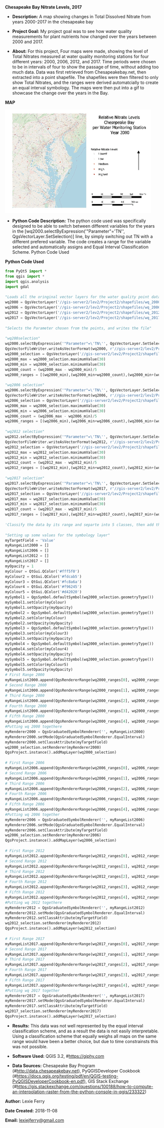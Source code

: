 **Chesapeake Bay Nitrate Levels, 2017**

- **Description:** A map showing changes in Total Dissolved Nitrate from years 2000-2017 in the chesapeake bay

- **Project Goal:** My project goal was to see how water quality measurements for plant nutrients how changed over the years between 2000 and 2017.

- **About:** For this project, Four maps were made, showing the level of Total Nitrates measured at water quality monitoring stations for four different years: 2000, 2006, 2012, and 2017. Time periods were chosen to be in intervals of four to show the passage of time, without adding too much data. Data was first retrieved from Chesapeakebay.net, then extracted into a point shapefile. The shapefiles were then filtered to only show Total Nitrates, and the ranges were derived automatcially to create an equal interval symbology. The maps were then put into a gif to showcase the change over the years in the Bay.

**MAP**

![Project 2 GIF](https://github.com/lexiejferry/lexiejferry.github.io/blob/master/Chesapeake_Nitrates_Map/Nitrates.gif "Project1mapT2")


- **Python Code Description:** The python code used was specifically designed to be able to switch between different variables for the years in the [wq2000.selectByExpression('"Parameter"=\'TN\'', QgsVectorLayer.SetSelection)] line, by simply switching out TN with a different prefered variable. The code creates a range for the variable selected and automatically assigns and Equal Interval Classification Scheme.
Python Code Used

**Python Code Used**
``` python
from PyQt5 import *
from qgis import *
import qgis.analysis
import gdal

"Loads all the oringinal vector layers for the water quality point data."
wq2000 = QgsVectorLayer('//gis-server2/lev2/Project2/shapefiles/wq_2000_r.shp', 'wq2000import', 'ogr')
wq2006 = QgsVectorLayer('//gis-server2/lev2/Project2/shapefiles/wq_2006_r.shp', 'wq2006import', 'ogr')
wq2012 = QgsVectorLayer('//gis-server2/lev2/Project2/shapefiles/wq_2012_r.shp', 'wq2012import', 'ogr')
wq2017 = QgsVectorLayer('//gis-server2/lev2/Project2/shapefiles/wq_2017_r.shp', 'wq2017import', 'ogr')

"Selects the Parameter chosen from the points, and writes the file"

"wq200selection"
wq2000.selectByExpression('"Parameter"=\'TN\'', QgsVectorLayer.SetSelection)
QgsVectorFileWriter.writeAsVectorFormat(wq2000, r'//gis-server2/lev2/Project2/shapefiles/selection/wq2000selection.gpkg', 'utf-8', wq2000.crs(), 'GPKG', True)
wq2000_selection = QgsVectorLayer('//gis-server2/lev2/Project2/shapefiles/selection/wq2000selection.gpkg', 'wq2000_selection', 'ogr')
wq2000_max = wq2000_selection.maximumValue(30)
wq2000_min = wq2000_selection.minimumValue(30)
wq2000_count = (wq2000_max - wq2000_min)/5
wq2000_ranges = [(wq2000_min),(wq2000_min+wq2000_count),(wq2000_min+(wq2000_count*2)),(wq2000_min+(wq2000_count*3)),(wq2000_min+(wq2000_count*4)),(wq2000_max)]

"wq2006 selection"
wq2006.selectByExpression('"Parameter"=\'TN\'', QgsVectorLayer.SetSelection)
QgsVectorFileWriter.writeAsVectorFormat(wq2006, r'//gis-server2/lev2/Project2/shapefiles/selection/wq2006selection.gpkg', 'utf-8', wq2006.crs(), 'GPKG', True)
wq2006_selection = QgsVectorLayer('//gis-server2/lev2/Project2/shapefiles/selection/wq2006selection.gpkg', 'wq2006_selection', 'ogr')
wq2006_max = wq2006_selection.maximumValue(30)
wq2006_min = wq2006_selection.minimumValue(30)
wq2006_count = (wq2006_max - wq2006_min)/5
wq2006_ranges = [(wq2006_min),(wq2006_min+wq2006_count),(wq2006_min+(wq2006_count*2)),(wq2006_min+(wq2006_count*3)),(wq2006_min+(wq2006_count*4)),(wq2006_max)]

"wq2012 selection"
wq2012.selectByExpression('"Parameter"=\'TN\'', QgsVectorLayer.SetSelection)
QgsVectorFileWriter.writeAsVectorFormat(wq2012, r'//gis-server2/lev2/Project2/shapefiles/selection/wq2012selection.gpkg', 'utf-8', wq2006.crs(), 'GPKG', True)
wq2012_selection = QgsVectorLayer('//gis-server2/lev2/Project2/shapefiles/selection/wq2012selection.gpkg', 'wq2012_selection', 'ogr')
wq2012_max = wq2012_selection.maximumValue(30)
wq2012_min = wq2012_selection.minimumValue(30)
wq2012_count = (wq2012_max - wq2012_min)/5
wq2012_ranges = [(wq2012_min),(wq2012_min+wq2012_count),(wq2012_min+(wq2012_count*2)),(wq2012_min+(wq2012_count*3)),(wq2012_min+(wq2012_count*4)),(wq2012_max)]

"wq2017 selection"
wq2017.selectByExpression('"Parameter"=\'TN\'', QgsVectorLayer.SetSelection)
QgsVectorFileWriter.writeAsVectorFormat(wq2017, r'//gis-server2/lev2/Project2/shapefiles/selection/wq2017selection.gpkg', 'utf-8', wq2012.crs(), 'GPKG', True)
wq2017_selection = QgsVectorLayer('//gis-server2/lev2/Project2/shapefiles/selection/wq2017selection.gpkg', 'wq2017_selection', 'ogr')
wq2017_max = wq2017_selection.maximumValue(30)
wq2017_min = wq2017_selection.minimumValue(30)
wq2017_count = (wq2017_max - wq2017_min)/5
wq2017_ranges = [(wq2017_min),(wq2017_min+wq2017_count),(wq2017_min+(wq2017_count*2)),(wq2017_min+(wq2017_count*3)),(wq2017_min+(wq2017_count*4)),(wq2017_max)]

'Classify the data by its range and separte into 5 classes, then add the map'

"Setting up some values for the symbology layer"
myTargetField = 'Value'
myRangeList2000 = []
myRangeList2006 = []
myRangeList2012 = []
myRangeList2017 = []
myOpacity = 1
myColour = QtGui.QColor('#fff5f0')
myColour2 = QtGui.QColor('#fdcab5')
myColour3 = QtGui.QColor('#fc8a6a')
myColour4 = QtGui.QColor('#f96245')
myColour5 = QtGui.QColor('#d42020')
mySymbol1 = QgsSymbol.defaultSymbol(wq2000_selection.geometryType())
mySymbol1.setColor(myColour)
mySymbol1.setOpacity(myOpacity)
mySymbol2 = QgsSymbol.defaultSymbol(wq2000_selection.geometryType())
mySymbol2.setColor(myColour)
mySymbol2.setOpacity(myOpacity)
mySymbol3 = QgsSymbol.defaultSymbol(wq2000_selection.geometryType())
mySymbol3.setColor(myColour3)
mySymbol3.setOpacity(myOpacity)
mySymbol4 = QgsSymbol.defaultSymbol(wq2000_selection.geometryType())
mySymbol4.setColor(myColour4)
mySymbol4.setOpacity(myOpacity)
mySymbol5 = QgsSymbol.defaultSymbol(wq2000_selection.geometryType())
mySymbol5.setColor(myColour5)
mySymbol5.setOpacity(myOpacity)
# First Range 2000
myRangeList2000.append(QgsRendererRange(wq2000_ranges[0], wq2000_ranges[1], mySymbol1, 'Lowest'))
# Second Range 2000
myRangeList2000.append(QgsRendererRange(wq2000_ranges[1], wq2000_ranges[2], mySymbol2, 'Low'))
# Third Range 2000
myRangeList2000.append(QgsRendererRange(wq2000_ranges[2], wq2000_ranges[3], mySymbol3, 'Medium'))
# Fourth Range 2000
myRangeList2000.append(QgsRendererRange(wq2000_ranges[3], wq2000_ranges[4], mySymbol4, 'High'))
# Fifth Range 2000
myRangeList2000.append(QgsRendererRange(wq2000_ranges[4], wq2000_ranges[5], mySymbol5, 'Highest'))
#Putting wq 2000 togethere
myRenderer2000 = QgsGraduatedSymbolRenderer('', myRangeList2000)
myRenderer2000.setMode(QgsGraduatedSymbolRenderer.EqualInterval)
myRenderer2000.setClassAttribute(myTargetField)
wq2000_selection.setRenderer(myRenderer2000)
QgsProject.instance().addMapLayer(wq2000_selection)

# First Range 2006
myRangeList2006.append(QgsRendererRange(wq2006_ranges[0], wq2006_ranges[1], mySymbol1, 'Lowest'))
# Second Range 2006
myRangeList2006.append(QgsRendererRange(wq2006_ranges[1], wq2006_ranges[2], mySymbol2, 'Low'))
# Third Range 2006
myRangeList2006.append(QgsRendererRange(wq2006_ranges[2], wq2006_ranges[3], mySymbol3, 'Medium'))
# Fourth Range 2006
myRangeList2006.append(QgsRendererRange(wq2006_ranges[3], wq2006_ranges[4], mySymbol4, 'High'))
# Fifth Range 2006
myRangeList2006.append(QgsRendererRange(wq2006_ranges[4], wq2006_ranges[5], mySymbol5, 'Highest'))
#Putting wq 2006 together
myRenderer2006 = QgsGraduatedSymbolRenderer('', myRangeList2006)
myRenderer2006.setMode(QgsGraduatedSymbolRenderer.EqualInterval)
myRenderer2006.setClassAttribute(myTargetField)
wq2006_selection.setRenderer(myRenderer2006)
QgsProject.instance().addMapLayer(wq2006_selection)

# First Range 2012
myRangeList2012.append(QgsRendererRange(wq2012_ranges[0], wq2012_ranges[1], mySymbol1, 'Lowest'))
# Second Range 2012
myRangeList2012.append(QgsRendererRange(wq2012_ranges[1], wq2012_ranges[2], mySymbol2, 'Low'))
# Third Range 2012
myRangeList2012.append(QgsRendererRange(wq2012_ranges[2], wq2012_ranges[3], mySymbol3, 'Medium'))
# Fourth Range 2012
myRangeList2012.append(QgsRendererRange(wq2012_ranges[3], wq2012_ranges[4], mySymbol4, 'High'))
# Fifth Range 2012
myRangeList2012.append(QgsRendererRange(wq2012_ranges[4], wq2012_ranges[5], mySymbol5, 'Highest'))
#Putting wq 2012 togethere
myRenderer2012 = QgsGraduatedSymbolRenderer('', myRangeList2012)
myRenderer2012.setMode(QgsGraduatedSymbolRenderer.EqualInterval)
myRenderer2012.setClassAttribute(myTargetField)
wq2012_selection.setRenderer(myRenderer2012)
QgsProject.instance().addMapLayer(wq2012_selection)

# First Range 2017
myRangeList2017.append(QgsRendererRange(wq2017_ranges[0], wq2017_ranges[1], mySymbol1, 'Lowest'))
# Second Range 2017
myRangeList2017.append(QgsRendererRange(wq2017_ranges[1], wq2017_ranges[2], mySymbol2, 'Low'))
# Third Range 2017
myRangeList2017.append(QgsRendererRange(wq2017_ranges[2], wq2017_ranges[3], mySymbol3, 'Medium'))
# Fourth Range 2017
myRangeList2017.append(QgsRendererRange(wq2017_ranges[3], wq2017_ranges[4], mySymbol4, 'High'))
# Fifth Range 2017
myRangeList2017.append(QgsRendererRange(wq2017_ranges[4], wq2017_ranges[5], mySymbol5, 'Highest'))
#Putting wq 2017 together
myRenderer2017 = QgsGraduatedSymbolRenderer('', myRangeList2017)
myRenderer2017.setMode(QgsGraduatedSymbolRenderer.EqualInterval)
myRenderer2017.setClassAttribute(myTargetField)
wq2017_selection.setRenderer(myRenderer2017)
QgsProject.instance().addMapLayer(wq2017_selection)

```

- **Results:** This data was not well represented by the equal interval classification scheme, and as a result the data is not easily interpretable. Using a classification scheme that equally weighs all maps on the same range would have been a better choice, but due to time constrainsts this was not possible.

- **Software Used:** QGIS 3.2, #https://giphy.com

- **Data Sources:** Chesapeake Bay Program (#http://data.chesapeakebay.net), PyQGISDeveloper Cookbook (#https://docs.qgis.org/testing/pdf/en/QGIS-testing-PyQGISDeveloperCookbook-en.pdf), GIS Stack Exchange (#https://gis.stackexchange.com/questions/100188/how-to-compute-an-interpolation-raster-from-the-python-console-in-qgis/233322)

**Author:** Lexie Ferry

**Date Created:** 2018-11-08

**Email:** lexiejferry@gmail.com
